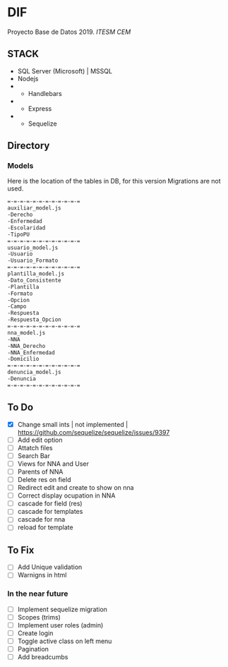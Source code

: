 # DIF

Proyecto Base de Datos 2019.
*ITESM CEM*

## STACK

- SQL Server (Microsoft) | MSSQL
- Nodejs
- - Handlebars
- - Express
- - Sequelize

## Directory

### Models

Here is the location of the tables in DB, for this version Migrations are not used.

```txt
=-=-=-=-=-=-=-=-=-=-=-=
auxiliar_model.js
-Derecho
-Enfermedad
-Escolaridad
-TipoPU
=-=-=-=-=-=-=-=-=-=-=-=
usuario_model.js
-Usuario
-Usuario_Formato
=-=-=-=-=-=-=-=-=-=-=-=
plantilla_model.js
-Dato_Consistente
-Plantilla
-Formato
-Opcion
-Campo
-Respuesta
-Respuesta_Opcion
=-=-=-=-=-=-=-=-=-=-=-=
nna_model.js
-NNA
-NNA_Derecho
-NNA_Enfermedad
-Domicilio
=-=-=-=-=-=-=-=-=-=-=-=
denuncia_model.js
-Denuncia
=-=-=-=-=-=-=-=-=-=-=-=
```

## To Do

* [x] Change small ints | not implemented | https://github.com/sequelize/sequelize/issues/9397
* [ ] Add edit option
* [ ] Attatch files
* [ ] Search Bar
* [ ] Views for NNA and User
* [ ] Parents of NNA
* [ ] Delete res on field
* [ ] Redirect edit and create to show on nna
* [ ] Correct display ocupation in NNA
* [ ] cascade for field (res)
* [ ] cascade for templates
* [ ] cascade for nna
* [ ] reload for template

## To Fix

* [ ] Add Unique validation
* [ ] Warnigns in html

### In the near future

* [ ] Implement sequelize migration 
* [ ] Scopes (trims)
* [ ] Implement user roles (admin)
* [ ] Create login
* [ ] Toggle active class on left menu
* [ ] Pagination
* [ ] Add breadcumbs
